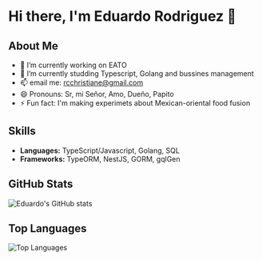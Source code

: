 # Hi there, I'm Eduardo Rodriguez 👋

## About Me

- 🔭 I’m currently working on EATO
- 🌱 I’m currently studding Typescript, Golang and bussines management
- 📫 email me: rcchristiane@gmail.com
- 😄 Pronouns: Sr, mi Señor, Amo, Dueño, Papito
- ⚡ Fun fact: I'm making experimets about Mexican-oriental food fusion

## Skills

- **Languages:** TypeScript/Javascript, Golang, SQL
- **Frameworks:** TypeORM, NestJS, GORM, gqlGen 


## GitHub Stats

![Eduardo's GitHub stats](https://github-readme-stats.vercel.app/api?username=eduolalo&show_icons=true&theme=radical)

## Top Languages

![Top Languages](https://github-readme-stats.vercel.app/api/top-langs/?username=eduolalo&layout=compact&theme=radical)
